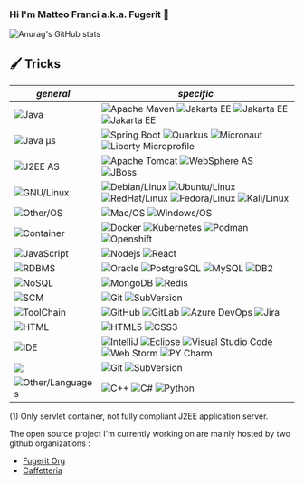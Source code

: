 ### Hi I'm Matteo Franci a.k.a. Fugerit 👋

<!-- https://github.com/anuraghazra/github-readme-stats 
![Top Langs](https://github-readme-stats.vercel.app/api/top-langs/?username=fugerit79&theme=aura&hide_progress=false)
-->
![Anurag's GitHub stats](https://github-readme-stats.vercel.app/api?username=fugerit79&theme=aura&show_icons=true)

## 🖌 Tricks

| *general*                                                                                                | *specific*                                                                                                                                                                                                                                                                                                                                                                                                                                                                                                                                                                     |
|----------------------------------------------------------------------------------------------------------|--------------------------------------------------------------------------------------------------------------------------------------------------------------------------------------------------------------------------------------------------------------------------------------------------------------------------------------------------------------------------------------------------------------------------------------------------------------------------------------------------------------------------------------------------------------------------------|
| ![Java](https://img.shields.io/badge/-Java-1133ff?style=flat-square&logo=openjdk)                        | ![Apache Maven](https://img.shields.io/badge/-Apache%20Maven-dd3333?style=flat-square&logo=Apache%20Maven) ![Jakarta EE](https://img.shields.io/badge/-Jakarta%20EE-ff1100?style=flat-square&logo=eclipse) ![Jakarta EE](https://img.shields.io/badge/OpenJDK-8/11/17/21-teal?style=flat-square&logo=openjdk) ![Jakarta EE](https://img.shields.io/badge/-Jakarta%20EE-ff1100?style=flat-square&logo=eclipse)                                                                                                                                                                  |
| ![Java µs](https://img.shields.io/badge/-Java%20µs-11aa33?style=flat-square&logo=openjdk)                | ![Spring Boot](https://img.shields.io/badge/-Spring%20Boot-33aaee?style=flat-square&logo=springboot&logoColor=teal) ![Quarkus](https://img.shields.io/badge/-Quarkus-black?style=flat-square&logo=quarkus) ![Micronaut](https://img.shields.io/badge/Micronaut-teal?style=flat-square&logo=openjdk) ![Liberty Microprofile](https://img.shields.io/badge/Liberty%20MicroProfile-darkred?style=flat-square&logo=IBM)                                                                                                                                                            |
| ![J2EE AS](https://img.shields.io/badge/-J2EE%20AS-aa1133?style=flat-square&logo=openjdk)                | ![Apache Tomcat](https://img.shields.io/badge/-Apache%20Tomcat%20(1)-dddddd?style=flat-square&logo=Apache%20Tomcat&logoColor=black) ![WebSphere AS](https://img.shields.io/badge/-WebSphere%20AS-black?style=flat-square&logo=ibm) ![JBoss](https://img.shields.io/badge/JBoss-teal?style=flat-square&logo=openjdk)                                                                                                                                                                                                                                                            |
| ![GNU/Linux](https://img.shields.io/badge/-Linux-blue?style=flat-square&logo=linux&logoColor=black)      | ![Debian/Linux](https://img.shields.io/badge/-Debian-teal?style=flat-square&logo=debian) ![Ubuntu/Linux](https://img.shields.io/badge/-Ubuntu-ff6600?style=flat-square&logo=ubuntu&logoColor=black) ![RedHat/Linux](https://img.shields.io/badge/-RHEL-000000?style=flat-square&logo=redhat&logoColor=darkred) ![Fedora/Linux](https://img.shields.io/badge/-Fedora-blue?style=flat-square&logo=fedora&logoColor=white) ![Kali/Linux](https://img.shields.io/badge/-Kali-ffffff?style=flat-square&logo=kalilinux&logoColor=darkblue)                                           |
| ![Other/OS](https://img.shields.io/badge/-Other%20OS-black?style=flat-square)                            | ![Mac/OS](https://img.shields.io/badge/Mac%20OS-white?style=flat-square&logo=apple&logoColor=darkblue) ![Windows/OS](https://img.shields.io/badge/-Windows-darkblue?style=flat-square&logo=windows)                                                                                                                                                                                                                                                                                                                                                                            |
| ![Container](https://img.shields.io/badge/-Container-black?style=flat-square&logo=kubernetes)            | ![Docker](https://img.shields.io/badge/-Docker-lightblue?style=flat-square&logo=docker) ![Kubernetes](https://img.shields.io/badge/-Kubernetes-darkblue?style=flat-square&logo=kubernetes) ![Podman](https://img.shields.io/badge/-Podman-ff2222?style=flat-square&logo=podman) ![Openshift](https://img.shields.io/badge/-Openshift-darkred?style=flat-square&logo=kubernetes&logoColor=)                                                                                                                                                                                     |
| ![JavaScript](https://img.shields.io/badge/-JavaScript-darkgreen?style=flat-square&logo=javascript)      | ![Nodejs](https://img.shields.io/badge/-Nodejs-darkblue?style=flat-square&logo=Node.js) ![React](https://img.shields.io/badge/-React-black?style=flat-square&logo=react)                                                                                                                                                                                                                                                                                                                                                                                                       |
| ![RDBMS](https://img.shields.io/badge/-RDBMS-330033?style=flat-square&logo=all)                          | ![Oracle](https://img.shields.io/badge/-Oracle-CC3333?style=flat-square&logo=oracle) ![PostgreSQL](https://img.shields.io/badge/-PostgreSQL-eeeeee?style=flat-square&logo=postgresql) ![MySQL](https://img.shields.io/badge/-MySQL-black?style=flat-square&logo=mysql) ![DB2](https://img.shields.io/badge/-DB2-0000FF?style=flat-square&logo=ibm)                                                                                                                                                                                                                             |
| ![NoSQL](https://img.shields.io/badge/-NoSQL-003333?style=flat-square&logo=nosql)                        | ![MongoDB](https://img.shields.io/badge/-MongoDB-black?style=flat-square&logo=mongodb) ![Redis](https://img.shields.io/badge/-Redis-black?style=flat-square&logo=redis)                                                                                                                                                                                                                                                                                                                                                                                                        |
| ![SCM](https://img.shields.io/badge/-SCM-66aaff?style=flat-square&logo=scm&logoColor=white)              | ![Git](https://img.shields.io/badge/-Git-black?style=flat-square&logo=git) ![SubVersion](https://img.shields.io/badge/-SubVersion-black?style=flat-square&logo=subversion)                                                                                                                                                                                                                                                                                                                                                                                                     |
| ![ToolChain](https://img.shields.io/badge/-ToolChain-aa66ff?style=flat-square&logo=html&logoColor=white) | ![GitHub](https://img.shields.io/badge/-GitHub-181717?style=flat-square&logo=github) ![GitLab](https://img.shields.io/badge/-GitLab-FCA121?style=flat-square&logo=gitlab) ![Azure DevOps](https://img.shields.io/badge/-Azure%20DevOps-blue?style=flat-square&logo=azuredevops) ![Jira](https://img.shields.io/badge/-Jira-459944?style=flat-square&logo=jira)                                                                                                                                                                                                                 |
| ![HTML](https://img.shields.io/badge/-HTML-4545ff?style=flat-square&logo=html&logoColor=white)           | ![HTML5](https://img.shields.io/badge/-HTML5-E34F26?style=flat-square&logo=html5&logoColor=white) ![CSS3](https://img.shields.io/badge/-CSS3-1572B6?style=flat-square&logo=css3)                                                                                                                                                                                                                                                                                                                                                                                               |
| ![IDE](https://img.shields.io/badge/-IDE-003333?style=flat-square&logo=nosql)                            | ![IntelliJ](https://img.shields.io/badge/-IntelliJ-teal?style=flat-square&logo=intellij-idea&logoColor=black) ![Eclipse](https://img.shields.io/badge/-Eclipse-1111dd?style=flat-square&logo=eclipse&logoColor=black) ![Visual Studio Code](https://img.shields.io/badge/-VS%20Code-66eedd?style=flat-square&logo=visualstudiocode&logoColor=black) ![Web Storm](https://img.shields.io/badge/-Web%20Storm-dd6633?style=flat-square&logo=webstorm&logoColor=black) ![PY Charm](https://img.shields.io/badge/-PY%20Charm-dd33aa?style=flat-square&logo=pycharm&logoColor=black) |
| ![](https://img.shields.io/badge/-SCM-66aaff?style=flat-square&logo=scm&logoColor=white)                 | ![Git](https://img.shields.io/badge/-Git-black?style=flat-square&logo=git) ![SubVersion](https://img.shields.io/badge/-SubVersion-black?style=flat-square&logo=subversion)                                                                                                                                                                                                                                                                                                                                                                                                     |
| ![Other/Languages](https://img.shields.io/badge/-Other%20Languages-purple?style=flat-square)             | ![C++](https://img.shields.io/badge/-C++-00599C?style=flat-square&logo=c) ![C#](https://img.shields.io/badge/-C%23-59009C?style=flat-square&logo=csharp) ![Python](https://img.shields.io/badge/-Python-59900C?style=flat-square&logo=python)                                                                                                                                                                                                                                                                                                                                  | 

(1) Only servlet container, not fully compliant J2EE application server.

The open source project I'm currently working on are mainly hosted by two github organizations :
- [Fugerit Org](https://github.com/fugerit-org) 
- [Caffetteria](https://github.com/caffetteria)

<!--
**fugerit79/fugerit79** is a ✨ _special_ ✨ repository because its `README.md` (this file) appears on your GitHub profile.

Here are some ideas to get you started:

- 🔭 I’m currently working on ...
- 🌱 I’m currently learning ...
- 👯 I’m looking to collaborate on ...
- 🤔 I’m looking for help with ...
- 💬 Ask me about ...
- 📫 How to reach me: ...
- 😄 Pronouns: ...
- ⚡ Fun fact: ...
-->